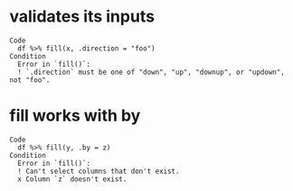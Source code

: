# validates its inputs

    Code
      df %>% fill(x, .direction = "foo")
    Condition
      Error in `fill()`:
      ! `.direction` must be one of "down", "up", "downup", or "updown", not "foo".

# fill works with by

    Code
      df %>% fill(y, .by = z)
    Condition
      Error in `fill()`:
      ! Can't select columns that don't exist.
      x Column `z` doesn't exist.

